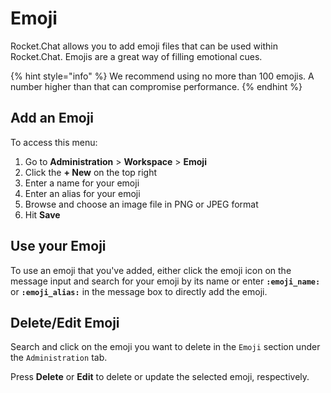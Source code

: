 # Emoji

Rocket.Chat allows you to add emoji files that can be used within Rocket.Chat. Emojis are a great way of filling emotional cues.

{% hint style="info" %}
We recommend using no more than 100 emojis. A number higher than that can compromise performance.&#x20;
{% endhint %}

## Add an Emoji

To access this menu:

1. Go to **Administration** > **Workspace** > **Emoji**
2. Click the **+ New** on the top right
3. Enter a name for your emoji
4. Enter an alias for your emoji
5. Browse and choose an image file in PNG or JPEG format
6. Hit **Save**

## Use your Emoji

To use an emoji that you've added, either click the emoji icon on the message input and search for your emoji by its name or enter **`:emoji_name:`** or **`:emoji_alias:`** in the message box to directly add the emoji.

## Delete/Edit Emoji

Search and click on the emoji you want to delete in the `Emoji` section under the `Administration` tab.

Press **Delete** or **Edit** to delete or update the selected emoji, respectively.
